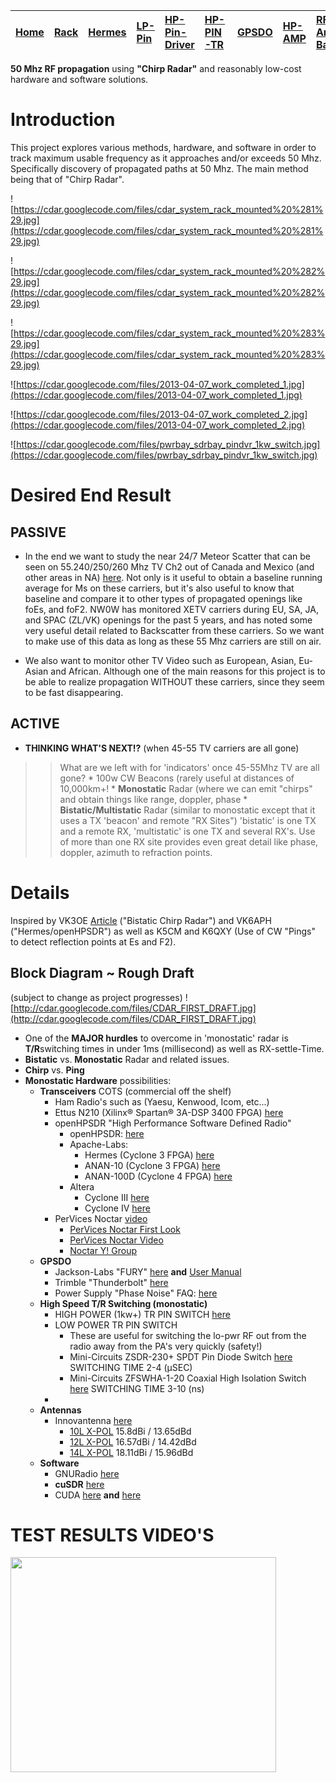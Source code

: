 |[Home](https://code.google.com/p/cdar/wiki/Home)|[Rack](https://code.google.com/p/cdar/wiki/RackMountSystem)|[Hermes](https://code.google.com/p/cdar/wiki/HermesSetup)|[LP-Pin](https://code.google.com/p/cdar/wiki/LowPowerPinSwitchTTL)|[HP-Pin-Driver](https://code.google.com/p/cdar/wiki/PIN_SWITCH_DRIVER)|[HP-PIN-TR](https://code.google.com/p/cdar/wiki/50Mhz_1kw_Lumped_Element_PIN_SWITCH)|[GPSDO](https://code.google.com/p/cdar/wiki/GPSDO)|[HP-AMP](https://code.google.com/p/cdar/wiki/FastHighPower50MhzAmp)|[RF-Amp-Bay](https://code.google.com/p/cdar/wiki/RFAmpBay)|[Power-Bay](https://code.google.com/p/cdar/wiki/PowerBay)|[SDR-Bay](https://code.google.com/p/cdar/wiki/SDRBay)|[External](https://code.google.com/p/cdar/wiki/EnternalLinks)|
|:-----------------------------------------------|:----------------------------------------------------------|:--------------------------------------------------------|:-----------------------------------------------------------------|:---------------------------------------------------------------------|:-----------------------------------------------------------------------------------|:-------------------------------------------------|:------------------------------------------------------------------|:---------------------------------------------------------|:--------------------------------------------------------|:----------------------------------------------------|:------------------------------------------------------------|

**50 Mhz RF propagation** using **"Chirp Radar"** and reasonably low-cost hardware and software solutions.

# Introduction #

This project explores various methods, hardware, and software in order to track maximum usable frequency as it approaches and/or exceeds 50 Mhz.  Specifically discovery of propagated paths at 50 Mhz.  The main method being that of "Chirp Radar".

![https://cdar.googlecode.com/files/cdar_system_rack_mounted%20%281%29.jpg](https://cdar.googlecode.com/files/cdar_system_rack_mounted%20%281%29.jpg)

![https://cdar.googlecode.com/files/cdar_system_rack_mounted%20%282%29.jpg](https://cdar.googlecode.com/files/cdar_system_rack_mounted%20%282%29.jpg)

![https://cdar.googlecode.com/files/cdar_system_rack_mounted%20%283%29.jpg](https://cdar.googlecode.com/files/cdar_system_rack_mounted%20%283%29.jpg)

![https://cdar.googlecode.com/files/2013-04-07_work_completed_1.jpg](https://cdar.googlecode.com/files/2013-04-07_work_completed_1.jpg)

![https://cdar.googlecode.com/files/2013-04-07_work_completed_2.jpg](https://cdar.googlecode.com/files/2013-04-07_work_completed_2.jpg)

![https://cdar.googlecode.com/files/pwrbay_sdrbay_pindvr_1kw_switch.jpg](https://cdar.googlecode.com/files/pwrbay_sdrbay_pindvr_1kw_switch.jpg)


# Desired End Result #

## PASSIVE ##

  * In the end we want to study the near 24/7 Meteor Scatter that can be seen on 55.240/250/260 Mhz TV Ch2 out of Canada and Mexico (and other areas in NA) [here](XETVMonitorWithNoiseFloor.md).  Not only is it useful to obtain a baseline running average for Ms on these carriers, but it's also useful to know that baseline and compare it to other types of propagated openings like foEs, and foF2.  NW0W has monitored XETV carriers during EU, SA, JA, and SPAC (ZL/VK) openings for the past 5 years, and has noted some very useful detail related to Backscatter from these carriers.  So we want to make use of this data as long as these 55 Mhz carriers are still on air.

  * We also want to monitor other TV Video such as European, Asian, Eu-Asian and African.  Although one of the main reasons for this project is to be able to realize propagation WITHOUT these carriers, since they seem to be fast disappearing.

## ACTIVE ##

  * **THINKING WHAT'S NEXT!?** (when 45-55 TV carriers are all gone)
> > What are we left with for 'indicators' once 45-55Mhz TV are all gone?
    * 100w CW Beacons (rarely useful at distances of 10,000km+!
    * **Monostatic** Radar (where we can emit "chirps" and obtain things like range, doppler, phase
    * **Bistatic/Multistatic** Radar (similar to monostatic except that it uses a TX 'beacon' and remote "RX Sites") 'bistatic' is one TX and a remote RX, 'multistatic' is one TX and several RX's.  Use of more than one RX site provides even great detail like phase, doppler, azimuth to refraction points.

# Details #

Inspired by VK3OE [Article](http://cdar.googlecode.com/files/BistaticRadar.pdf) ("Bistatic Chirp Radar") and VK6APH ("Hermes/openHPSDR") as well as K5CM and K6QXY (Use of CW "Pings" to detect reflection points at Es and F2).

## Block Diagram ~ Rough Draft ##
(subject to change as project progresses)
![http://cdar.googlecode.com/files/CDAR_FIRST_DRAFT.jpg](http://cdar.googlecode.com/files/CDAR_FIRST_DRAFT.jpg)

  * One of the **MAJOR hurdles** to overcome in 'monostatic' radar is **T/R**switching times in under 1ms (millisecond) as well as RX-settle-Time.
  * **Bistatic** vs. **Monostatic** Radar and related issues.
  * **Chirp** vs. **Ping**
  * **Monostatic Hardware** possibilities:
    * **Transceivers** COTS (commercial off the shelf)
      * Ham Radio's such as (Yaesu, Kenwood, Icom, etc...)
      * Ettus N210 (Xilinx® Spartan® 3A-DSP 3400 FPGA) [here](http://www.ettus.com)
      * openHPSDR "High Performance Software Defined Radio"
        * openHPSDR: [here](http://openhpsdr.org/)
        * Apache-Labs:
          * Hermes (Cyclone 3 FPGA) [here](https://apache-labs.com/al-products/1022/OpenHPSDR-Hermes-Transceiver-Card-Assembled--Tested.html)
          * ANAN-10 (Cyclone 3 FPGA) [here](https://apache-labs.com/al-products/1030/ANAN-10-Transceiver.html)
          * ANAN-100D (Cyclone 4 FPGA) [here](https://apache-labs.com/al-products/1027/ANAN-100D-HF---6M-100W-ALL-MODE-SDR-TRANSCEIVERPREORDER.html)
        * Altera
          * Cyclone III [here](http://www.altera.com/devices/fpga/cyclone3/cy3-index.jsp)
          * Cyclone IV [here](http://www.altera.com/devices/fpga/cyclone-iv/cyiv-index.jsp)
      * PerVices Noctar [video](http://www.youtube.com/watch?v=lzF3dBaz3nE)
        * [PerVices Noctar First Look](http://www.hamradioscience.com/per-vices-noctar-sdr-card-first-look/)
        * [PerVices Noctar Video](http://www.youtube.com/watch?feature=player_embedded&v=6dzqEuCUa1Y#!)
        * [Noctar Y! Group](http://groups.yahoo.com/group/noctar/)
    * **GPSDO**
      * Jackson-Labs "FURY" [here](http://www.jackson-labs.com/index.php/products/fury) **and** [User Manual](http://www.jackson-labs.com/assets/downloads/Fury_user_manual.pdf)
      * Trimble "Thunderbolt" [here](http://www.novotech.com/sites/default/files/Thunderbold-E-GPS-Disciplined-Clock.pdf)
      * Power Supply "Phase Noise" FAQ: [here](http://www.leapsecond.com/pages/tbolt/noise.htm)
    * **High Speed T/R Switching (monostatic)**
      * HIGH POWER (1kw+) TR PIN SWITCH [here](http://code.google.com/p/cdar/wiki/50Mhz_1kw_Lumped_Element_PIN_SWITCH)
      * LOW POWER TR PIN SWITCH
        * These are useful for switching the lo-pwr RF out from the radio away from the PA's very quickly (safety!)
        * Mini-Circuits ZSDR-230+ SPDT Pin Diode Switch [here](http://www.minicircuits.com/pdfs/ZSDR-230+.pdf) SWITCHING TIME 2-4 (μSEC)
        * Mini-Circuits ZFSWHA-1-20 Coaxial High Isolation Switch [here](http://www.minicircuits.com/pdfs/ZFSWHA-1-20+.pdf) SWITCHING TIME 3-10 (ns)
      * 
    * **Antennas**
      * Innovantenna [here](http://www.innovantennas.us)
        * [10L X-POL](http://www.innovantennas.us/index.php?option=com_virtuemart&view=productdetails&virtuemart_product_id=302&virtuemart_category_id=25&Itemid=167) 15.8dBi / 13.65dBd
        * [12L X-POL](http://www.innovantennas.us/index.php?option=com_virtuemart&view=productdetails&virtuemart_product_id=304&virtuemart_category_id=25&Itemid=167) 16.57dBi / 14.42dBd
        * [14L X-POL](http://www.innovantennas.us/index.php?option=com_virtuemart&view=productdetails&virtuemart_product_id=305&virtuemart_category_id=25&Itemid=167) 18.11dBi / 15.96dBd
    * **Software**
      * GNURadio [here](http://gnuradio.org/redmine/projects/gnuradio/wiki)
      * **cuSDR** [here](http://svn.tapr.org/repos_sdr_hpsdr/trunk/DL3HVH/cuSDR64/)
      * CUDA [here](http://www.nvidia.com/object/cuda_home_new.html) **and** [here](http://www.nvidia.com/content/cuda/spotlights/brian-fanous-mathworks.html)

# TEST RESULTS VIDEO'S #

<a href='http://www.youtube.com/watch?feature=player_embedded&v=4aJf9nT58PM' target='_blank'><img src='http://img.youtube.com/vi/4aJf9nT58PM/0.jpg' width='425' height=344 /></a>